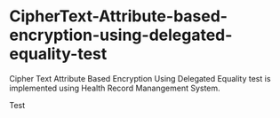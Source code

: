 # CipherText-Attribute-based-encryption-using-delegated-equality-test
Cipher Text Attribute Based Encryption Using Delegated Equality test is implemented using Health Record Manangement System.

Test
